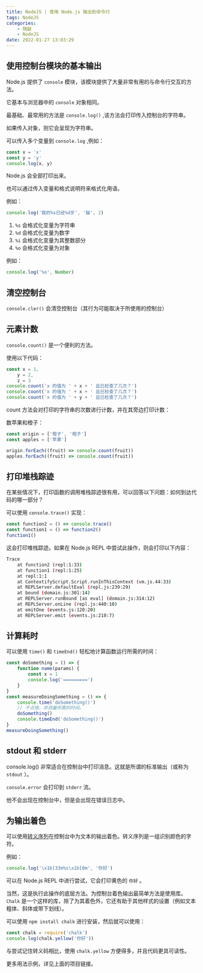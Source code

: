 ```yaml
---
title: NodeJS | 使用 Node.js 输出到命令行
tags: NodeJS
categories:
    - 随敲
    - NodeJS
date: 2022-01-27 13:03:29
---
```


## 使用控制台模块的基本输出

Node.js 提供了 `console` 模块，该模块提供了大量非常有用的与命令行交互的方法。

它基本与浏览器中的 `console` 对象相同。

最基础、最常用的方法是 `console.log()` ,该方法会打印传入控制台的字符串。

如果传入对象，则它会呈现为字符串。

可以传入多个变量到 `console.log` ,例如：

```js
const x = 'x'
const y = 'y'
console.log(x, y)
```

Node.js 会全部打印出来。

也可以通过传入变量和格式说明符来格式化用语。

<!-- more -->

例如：

```js
console.log('我的%s已经%d岁', '猫', 2)
```

1. `%s` 会格式化变量为字符串
2. `%d` 会格式化变量为数字
3. `%i` 会格式化变量为其整数部分
4. `%o` 会格式化变量为对象

例如：

```js
console.log('%o', Number)
```

## 清空控制台

`console.cler()` 会清空控制台（其行为可能取决于所使用的控制台）

## 元素计数

`console.count()` 是一个便利的方法。

使用以下代码：

```js
const x = 1,
    y = 2,
    z = 3
console.count('x 的值为 ' + x + ' 且已检查了几次？')
console.count('x 的值为 ' + x + ' 且已检查了几次？')
console.count('x 的值为 ' + y + ' 且已检查了几次？')
```

count 方法会对打印的字符串的次数进行计数，并在其旁边打印计数：

数苹果和橙子：

```js
const origin = ['橙子', '橙子']
const apples = ['苹果']

origin.forEach((fruit) => console.count(fruit))
apples.forEach((fruit) => console.count(fruit))
```

## 打印堆栈踪迹

在某些情况下，打印函数的调用堆栈踪迹很有用，可以回答以下问题：如何到达代码的哪一部分？

可以使用 `console.trace()` 实现：

```js
const function2 = () => console.trace()
const function1 = () => function2()
function1()
```

这会打印堆栈踪迹。如果在 Node.js REPL 中尝试此操作，则会打印以下内容：

```bash
Trace
    at function2 (repl:1:33)
    at function1 (repl:1:25)
    at repl:1:1
    at ContextifyScript.Script.runInThisContext (vm.js.44:33)
    at REPLServer.defaultEval (repl.js:239:29)
    at bound (domain.js:301:14)
    at REPLServer.runBound [as eval] (domain.js:314:12)
    at REPLServer.onLine (repl.js:440:10)
    at emitOne (events.js:120:20)
    at REPLServer.emit (events.js:210:7)
```

## 计算耗时

可以使用 `time()` 和 `timeEnd()` 轻松地计算函数运行所需的时间：

```js
const doSomething = () => {
    function name(params) {
        const x = 1
        console.log('=========')
    }
}
const measureDoingSomething = () => {
    console.time('doSomething()')
    // 干点啥，并测量所需的时间。
    doSomething()
    console.timeEnd('doSomething()')
}
measureDoingSomething()
```

## stdout 和 stderr

console.log() 非常适合在控制台中打印消息。这就是所谓的标准输出（或称为 `stdout` ）。

`console.error` 会打印到 `stderr` 流。

他不会出现在控制台中，但是会出现在错误日志中。

## 为输出着色

可以使用[转义序列](https://gist.github.com/iamnewton/8754917)在控制台中为文本的输出着色。转义序列是一组识别颜色的字符。

例如：

```js
console.log('\x1b[33m%s\x1b[0m', '你好')
```

可以在 Node.js REPL 中进行尝试，它会打印黄色的 `你好` 。

当然，这是执行此操作的底层方法。为控制台着色输出最简单方法是使用库。`Chalk` 是一个这样的库，除了为其着色外，它还有助于其他样式的设置（例如文本粗体、斜体或带下划线）。

可以使用 `npm install chalk` 进行安装，然后就可以使用：

```js
const chalk = require('chalk')
console.log(chalk.yellow('你好'))
```

与尝试记住转义码相比，使用 `chalk.yellow` 方便得多，并且代码更具可读性。

更多用法示例，详见上面的项目链接。
